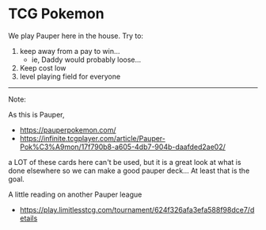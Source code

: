 # TCG Pokemon

We play Pauper here in the house.  Try to:
1. keep away from a pay to win...  
   - ie, Daddy would probably loose...
3. Keep cost low
4. level playing field for everyone

----

Note:

As this is Pauper, 
* https://pauperpokemon.com/
* https://infinite.tcgplayer.com/article/Pauper-Pok%C3%A9mon/17f790b8-a605-4db7-904b-daafded2ae02/

a LOT of these cards here can't be used, but it is a great look at what is done elsewhere so we can make a good pauper deck...  At least that is the goal.


A little reading on another Pauper league

* https://play.limitlesstcg.com/tournament/624f326afa3efa588f98dce7/details

